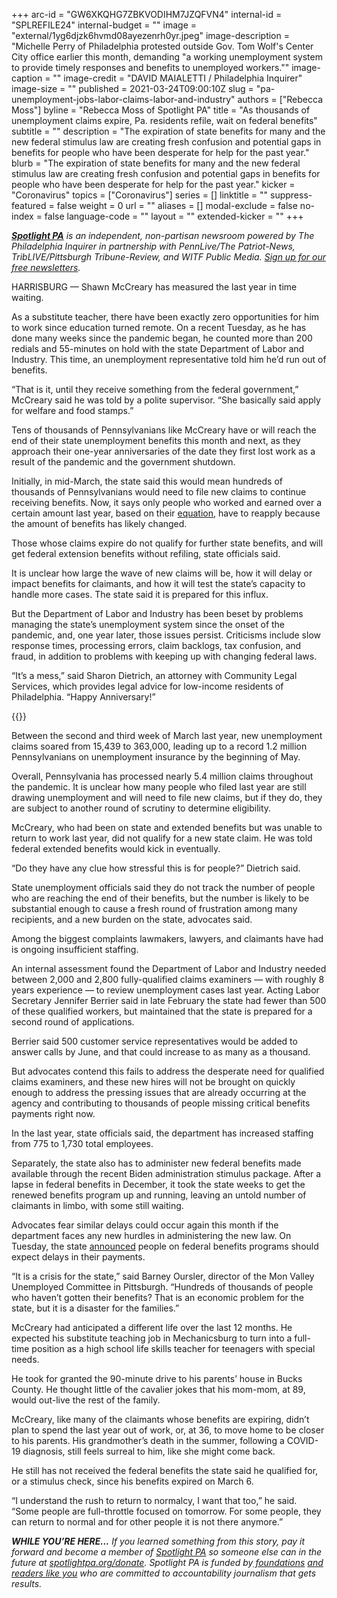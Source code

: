 +++
arc-id = "GW6XKQHG7ZBKVODIHM7JZQFVN4"
internal-id = "SPLREFILE24"
internal-budget = ""
image = "external/1yg6djzk6hvmd08ayezenrh0yr.jpeg"
image-description = "Michelle Perry of Philadelphia protested outside Gov. Tom Wolf's Center City office earlier this month, demanding \"a working unemployment system to provide timely responses and benefits to unemployed workers.\""
image-caption = ""
image-credit = "DAVID MAIALETTI / Philadelphia Inquirer"
image-size = ""
published = 2021-03-24T09:00:10Z
slug = "pa-unemployment-jobs-labor-claims-labor-and-industry"
authors = ["Rebecca Moss"]
byline = "Rebecca Moss of Spotlight PA"
title = "As thousands of unemployment claims expire, Pa. residents refile, wait on federal benefits"
subtitle = ""
description = "The expiration of state benefits for many and the new federal stimulus law are creating fresh confusion and potential gaps in benefits for people who have been desperate for help for the past year."
blurb = "The expiration of state benefits for many and the new federal stimulus law are creating fresh confusion and potential gaps in benefits for people who have been desperate for help for the past year."
kicker = "Coronavirus"
topics = ["Coronavirus"]
series = []
linktitle = ""
suppress-featured = false
weight = 0
url = ""
aliases = []
modal-exclude = false
no-index = false
language-code = ""
layout = ""
extended-kicker = ""
+++

<a href="https://www.spotlightpa.org/"><i><b>Spotlight PA</b></i></a><i> is an independent, non-partisan newsroom powered by The Philadelphia Inquirer in partnership with PennLive/The Patriot-News, TribLIVE/Pittsburgh Tribune-Review, and WITF Public Media. </i><a href="https://www.spotlightpa.org/newsletters"><i>Sign up for our free newsletters</i></a><i>.</i>

HARRISBURG — Shawn McCreary has measured the last year in time waiting.

As a substitute teacher, there have been exactly zero opportunities for him to work since education turned remote. On a recent Tuesday, as he has done many weeks since the pandemic began, he counted more than 200 redials and 55-minutes on hold with the state Department of Labor and Industry. This time, an unemployment representative told him he’d run out of benefits.

“That is it, until they receive something from the federal government,” McCreary said he was told by a polite supervisor. “She basically said apply for welfare and food stamps.”

Tens of thousands of Pennsylvanians like McCreary have or will reach the end of their state unemployment benefits this month and next, as they approach their one-year anniversaries of the date they first lost work as a result of the pandemic and the government shutdown.

<script src="https://www.spotlightpa.org/embed.js" async></script><div data-spl-embed-version="1" data-spl-src="https://www.spotlightpa.org/embeds/newsletter/"></div>

Initially, in mid-March, the state said this would mean hundreds of thousands of Pennsylvanians would need to file new claims to continue receiving benefits. Now, it says only people who worked and earned over a certain amount last year, based on their <a href="https://www.uc.pa.gov/unemployment-benefits/ManageBenefits/Pages/Renew-Benefit-Year.aspx" target=_blank>equation</a>, have to reapply because the amount of benefits has likely changed.

Those whose claims expire do not qualify for further state benefits, and will get federal extension benefits without refiling, state officials said.

It is unclear how large the wave of new claims will be, how it will delay or impact benefits for claimants, and how it will test the state’s capacity to handle more cases. The state said it is prepared for this influx.

But the Department of Labor and Industry has been beset by problems managing the state’s unemployment system since the onset of the pandemic, and, one year later, those issues persist. Criticisms include slow response times, processing errors, claim backlogs, tax confusion, and fraud, in addition to problems with keeping up with changing federal laws.

“It’s a mess,” said Sharon Dietrich, an attorney with Community Legal Services, which provides legal advice for low-income residents of Philadelphia. “Happy Anniversary!”

{{<picture src="external/sev479jfk157gey3b7kfb9wjtr.jpeg" description="Acting Secretary Jennifer Berrier of the Department of Labor and Industry answers House lawmakers&#39; questions at a budget hearing earlier this month." caption="Acting Secretary Jennifer Berrier of the Department of Labor and Industry answers House lawmakers&#39; questions at a budget hearing earlier this month." credit="Spotlight PA">}} 

Between the second and third week of March last year, new unemployment claims soared from 15,439 to 363,000, leading up to a record 1.2 million Pennsylvanians on unemployment insurance by the beginning of May.

Overall, Pennsylvania has processed nearly 5.4 million claims throughout the pandemic. It is unclear how many people who filed last year are still drawing unemployment and will need to file new claims, but if they do, they are subject to another round of scrutiny to determine eligibility.

McCreary, who had been on state and extended benefits but was unable to return to work last year, did not qualify for a new state claim. He was told federal extended benefits would kick in eventually.

“Do they have any clue how stressful this is for people?” Dietrich said.

State unemployment officials said they do not track the number of people who are reaching the end of their benefits, but the number is likely to be substantial enough to cause a fresh round of frustration among many recipients, and a new burden on the state, advocates said.

Among the biggest complaints lawmakers, lawyers, and claimants have had is ongoing insufficient staffing.

An internal assessment found the Department of Labor and Industry needed between 2,000 and 2,800 fully-qualified claims examiners — with roughly 8 years experience — to review unemployment cases last year. Acting Labor Secretary Jennifer Berrier said in late February the state had fewer than 500 of these qualified workers, but maintained that the state is prepared for a second round of applications.

Berrier said 500 customer service representatives would be added to answer calls by June, and that could increase to as many as a thousand.

But advocates contend this fails to address the desperate need for qualified claims examiners, and these new hires will not be brought on quickly enough to address the pressing issues that are already occurring at the agency and contributing to thousands of people missing critical benefits payments right now.

In the last year, state officials said, the department has increased staffing from 775 to 1,730 total employees.

Separately, the state also has to administer new federal benefits made available through the recent Biden administration stimulus package. After a lapse in federal benefits in December, it took the state weeks to get the renewed benefits program up and running, leaving an untold number of claimants in limbo, with some still waiting.

Advocates fear similar delays could occur again this month if the department faces any new hurdles in administering the new law. On Tuesday, the state <a href="https://www.uc.pa.gov/COVID-19/Pages/Important-Updates.aspx?fbclid=IwAR2SetckhC9vAeGXBEPm27D7unBNlSwlWEPOZcOowMtxkoTtpJoYn_tD3_I">announced</a> people on federal benefits programs should expect delays in their payments.

“It is a crisis for the state,” said Barney Oursler, director of the Mon Valley Unemployed Committee in Pittsburgh. “Hundreds of thousands of people who haven’t gotten their benefits? That is an economic problem for the state, but it is a disaster for the families.”

<script src="https://www.spotlightpa.org/embed.js" async></script><div data-spl-embed-version="1" data-spl-src="https://www.spotlightpa.org/embeds/donate/?teaser_text=If%20you%20learned%20something%20from%20this%20report%2C%20pay%20it%20forward%20and%20become%20a%20member%20of%20Spotlight%20PA%20so%20someone%20else%20can%20in%20the%20future.&cta_text=CLICK%20TO%20CONTRIBUTE&eyebrow_text=WHILE%20YOU'RE%20HERE..."></div>

McCreary had anticipated a different life over the last 12 months. He expected his substitute teaching job in Mechanicsburg to turn into a full-time position as a high school life skills teacher for teenagers with special needs.

He took for granted the 90-minute drive to his parents’ house in Bucks County. He thought little of the cavalier jokes that his mom-mom, at 89, would out-live the rest of the family.

McCreary, like many of the claimants whose benefits are expiring, didn’t plan to spend the last year out of work, or, at 36, to move home to be closer to his parents. His grandmother’s death in the summer, following a COVID-19 diagnosis, still feels surreal to him, like she might come back.

He still has not received the federal benefits the state said he qualified for, or a stimulus check, since his benefits expired on March 6.

“I understand the rush to return to normalcy, I want that too,” he said. “Some people are full-throttle focused on tomorrow. For some people, they can return to normal and for other people it is not there anymore.”

<i><b>WHILE YOU’RE HERE...</b></i><i> If you learned something from this story, pay it forward and become a member of </i><a href="https://www.spotlightpa.org/"><i>Spotlight PA</i></a><i> so someone else can in the future at </i><a href="http://spotlightpa.org/donate"><i>spotlightpa.org/donate</i></a><i>. Spotlight PA is funded by</i><a href="https://www.spotlightpa.org/support"><i> foundations</i></a><i> </i><a href="https://www.spotlightpa.org/support"><i>and readers like you</i></a><i> who are committed to accountability journalism that gets results.</i>
